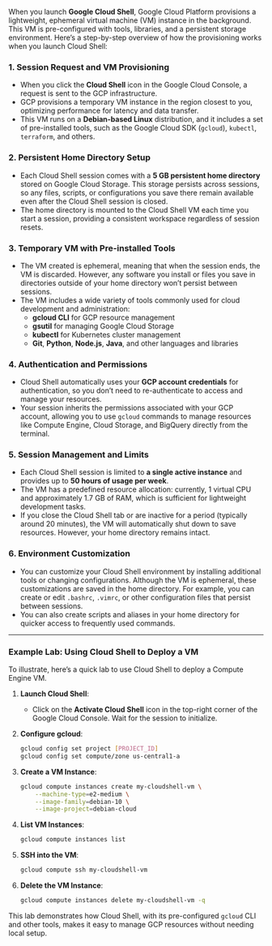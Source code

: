 When you launch **Google Cloud Shell**, Google Cloud Platform provisions a lightweight, ephemeral virtual machine (VM) instance in the background. This VM is pre-configured with tools, libraries, and a persistent storage environment. Here’s a step-by-step overview of how the provisioning works when you launch Cloud Shell:

### 1. **Session Request and VM Provisioning**
   - When you click the **Cloud Shell** icon in the Google Cloud Console, a request is sent to the GCP infrastructure.
   - GCP provisions a temporary VM instance in the region closest to you, optimizing performance for latency and data transfer.
   - This VM runs on a **Debian-based Linux** distribution, and it includes a set of pre-installed tools, such as the Google Cloud SDK (`gcloud`), `kubectl`, `terraform`, and others.

### 2. **Persistent Home Directory Setup**
   - Each Cloud Shell session comes with a **5 GB persistent home directory** stored on Google Cloud Storage. This storage persists across sessions, so any files, scripts, or configurations you save there remain available even after the Cloud Shell session is closed.
   - The home directory is mounted to the Cloud Shell VM each time you start a session, providing a consistent workspace regardless of session resets.

### 3. **Temporary VM with Pre-installed Tools**
   - The VM created is ephemeral, meaning that when the session ends, the VM is discarded. However, any software you install or files you save in directories outside of your home directory won’t persist between sessions.
   - The VM includes a wide variety of tools commonly used for cloud development and administration:
     - **gcloud CLI** for GCP resource management
     - **gsutil** for managing Google Cloud Storage
     - **kubectl** for Kubernetes cluster management
     - **Git**, **Python**, **Node.js**, **Java**, and other languages and libraries

### 4. **Authentication and Permissions**
   - Cloud Shell automatically uses your **GCP account credentials** for authentication, so you don’t need to re-authenticate to access and manage your resources.
   - Your session inherits the permissions associated with your GCP account, allowing you to use `gcloud` commands to manage resources like Compute Engine, Cloud Storage, and BigQuery directly from the terminal.

### 5. **Session Management and Limits**
   - Each Cloud Shell session is limited to **a single active instance** and provides up to **50 hours of usage per week**.
   - The VM has a predefined resource allocation: currently, 1 virtual CPU and approximately 1.7 GB of RAM, which is sufficient for lightweight development tasks.
   - If you close the Cloud Shell tab or are inactive for a period (typically around 20 minutes), the VM will automatically shut down to save resources. However, your home directory remains intact.

### 6. **Environment Customization**
   - You can customize your Cloud Shell environment by installing additional tools or changing configurations. Although the VM is ephemeral, these customizations are saved in the home directory. For example, you can create or edit `.bashrc`, `.vimrc`, or other configuration files that persist between sessions.
   - You can also create scripts and aliases in your home directory for quicker access to frequently used commands.

---

### Example Lab: Using Cloud Shell to Deploy a VM

To illustrate, here’s a quick lab to use Cloud Shell to deploy a Compute Engine VM.

1. **Launch Cloud Shell**:
   - Click on the **Activate Cloud Shell** icon in the top-right corner of the Google Cloud Console. Wait for the session to initialize.

2. **Configure gcloud**:
   ```bash
   gcloud config set project [PROJECT_ID]
   gcloud config set compute/zone us-central1-a
   ```

3. **Create a VM Instance**:
   ```bash
   gcloud compute instances create my-cloudshell-vm \
       --machine-type=e2-medium \
       --image-family=debian-10 \
       --image-project=debian-cloud
   ```

4. **List VM Instances**:
   ```bash
   gcloud compute instances list
   ```

5. **SSH into the VM**:
   ```bash
   gcloud compute ssh my-cloudshell-vm
   ```

6. **Delete the VM Instance**:
   ```bash
   gcloud compute instances delete my-cloudshell-vm -q
   ```

This lab demonstrates how Cloud Shell, with its pre-configured `gcloud` CLI and other tools, makes it easy to manage GCP resources without needing local setup.
